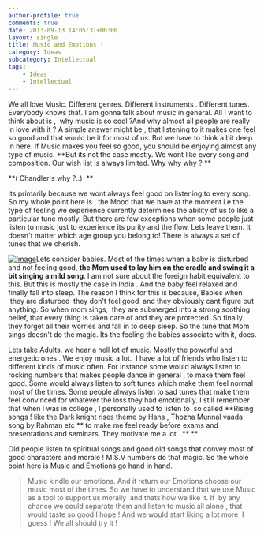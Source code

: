 ```yaml
---
author-profile: true
comments: true
date: 2013-09-13 14:05:31+00:00
layout: single
title: Music and Emotions !
category: Ideas
subcategory: Intellectual
tags:
    - Ideas
    - Intellectual
---
```


We all love Music. Different genres. Different instruments . Different tunes. Everybody knows that. I am gonna talk about music in general. All I want to think about is ,  why music is so cool ?And why almost all people are really in love with it ? A simple answer might be , that listening to it makes one feel so good and that would be it for most of us. But we have to think a bit deep in here. If Music makes you feel so good, you should be enjoying almost any type of music. **But its not the case mostly. We wont like every song and composition. Our wish list is always limited. Why why why ? **

**( Chandler's why ?..)  **

Its primarily because we wont always feel good on listening to every song. So my whole point here is , the Mood that we have at the moment i.e the type of feeling we experience currently determines the ability of us to like a particular tune mostly. But there are few exceptions when some people just listen to music just to experience its purity and the flow. Lets leave them. It doesn't matter which age group you belong to! There is always a set of tunes that we cherish.

[![Image](http://vickyexplored.files.wordpress.com/2013/09/babylisteningwithheadphones4.jpg?w=446)](http://vickyexplored.files.wordpress.com/2013/09/babylisteningwithheadphones4.jpg)Lets consider babies. Most of the times when a baby is disturbed and not feeling good, **the Mom used to lay him on the cradle and swing it a bit singing a mild song**. I am not sure about the foreign habit equivalent to this. But this is mostly the case in India . And the baby feel relaxed and finally fall into sleep. The reason I think for this is because, Babies when  they are disturbed  they don't feel good  and they obviously cant figure out anything. So when mom sings,  they are submerged into a strong soothing belief, that every thing is taken care of and they are protected .So finally they forget all their worries and fall in to deep sleep. So the tune that Mom sings doesn't do the magic. Its the feeling the babies associate with it, does.

Lets take Adults. we hear a hell lot of music. Mostly the powerful and energetic ones . We enjoy music a lot.  I have a lot of friends who listen to different kinds of music often. For instance some would always listen to rocking numbers that makes people dance in general , to make them feel good. Some would always listen to soft tunes which make them feel normal most of the times. Some people always listen to sad tunes that make them feel convinced for whatever the loss they had emotionally. I still remember that when I was in college , I personally used to listen to  so called **Rising songs ! like the Dark knight rises theme by Hans , Thozha Munnal vaada song by Rahman etc ** to make me feel ready before exams and presentations and seminars. They motivate me a lot.  **
**

Old people listen to spiritual songs and good old songs that convey most of good characters and morale ! M.S.V numbers do that magic. So the whole point here is Music and Emotions go hand in hand.


<blockquote>Music kindle our emotions. And it return our Emotions choose our music most of the times. So we have to understand that we use Music as a tool to support us morally  and thats how we like it. If  by any chance we could separate them and listen to music all alone , that would taste so good I hope ! And we would start liking a lot more  I guess ! We all should try it !</blockquote>
